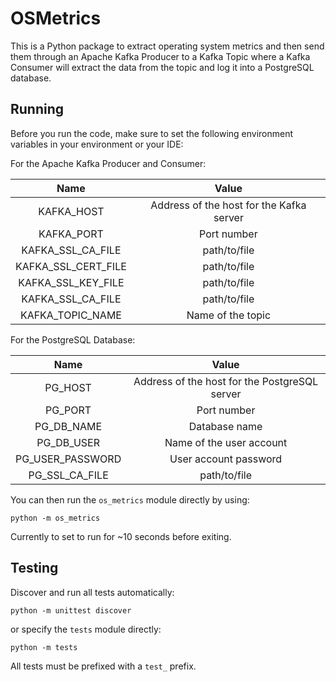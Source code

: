 # OSMetrics
This is a Python package to extract operating
system metrics and then send them through an
Apache Kafka Producer to a Kafka Topic where
a Kafka Consumer will extract the data from the
topic and log it into a PostgreSQL database.

## Running
Before you run the code, make sure to set the
following environment variables in your
environment or your IDE:

For the Apache Kafka Producer and Consumer:

Name          | Value
:---: |:---:
KAFKA_HOST | Address of the host for the Kafka server
KAFKA_PORT | Port number
KAFKA_SSL_CA_FILE | path/to/file 
KAFKA_SSL_CERT_FILE | path/to/file 
KAFKA_SSL_KEY_FILE | path/to/file 
KAFKA_SSL_CA_FILE | path/to/file 
KAFKA_TOPIC_NAME| Name of the topic

For the PostgreSQL Database:

Name        | Value
:---: |:---:
PG_HOST | Address of the host for the PostgreSQL server
PG_PORT | Port number
PG_DB_NAME | Database name
PG_DB_USER | Name of the user account
PG_USER_PASSWORD | User account password
PG_SSL_CA_FILE | path/to/file
  

You can then run the `os_metrics` module directly
by using:
```
python -m os_metrics
```
Currently to set to run for ~10 seconds
before exiting.

## Testing
Discover and run all tests automatically:
```
python -m unittest discover
```
or specify the `tests` module directly:
```
python -m tests
```
All tests must be prefixed with a `test_`
prefix.
